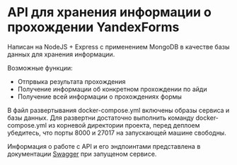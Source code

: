 <h1>API для хранения информации о прохождении YandexForms</h1>
Написан на NodeJS + Express с применением MongoDB в качестве базы данных для хранения информации. 

Возможные функции:

- Отпрвыка результата прохождения
- Получение информации об конкретном прохождении по айди
- Получение всей информации о прохождениях формы

В файл развертывания docker-compose.yml включены образы сервиса и базы данных. Для развертни достаточно выполнить команду docker-compose.yml из корневой директории проекта, перед деплоем убедитесь, что порты 8000 и 27017 на запускающей машине свободны.

Информация о работе с API и его эндпоинтами представлена в документации [Swagger](http://localhost:8000/docs) при запущеном сервисе.